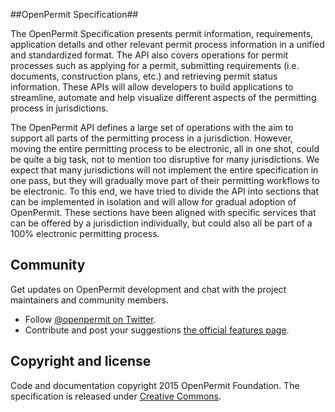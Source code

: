##OpenPermit Specification##

The OpenPermit Specification presents permit information, requirements, application details and other relevant permit process information in a unified and standardized format. The API also covers operations for permit processes such as applying for a permit, submitting requirements (i.e. documents, construction plans, etc.) and retrieving permit status information. These APIs will allow developers to build applications to streamline, automate and help visualize different aspects of the permitting process in jurisdictions.

The OpenPermit API defines a large set of operations with the aim to support all parts of the permitting process in a jurisdiction. However, moving the entire permitting process to be electronic, all in one shot, could be quite a big task, not to mention too disruptive for many jurisdictions. We expect that many jurisdictions will not implement the entire specification in one pass, but they will gradually move part of their permitting workflows to be electronic. To this end, we have tried to divide the API into sections that can be implemented in isolation and will allow for gradual adoption of OpenPermit. These sections have been aligned with specific services that can be offered by a jurisdiction individually, but could also all be part of a 100% electronic permitting process.

## Community

Get updates on OpenPermit development and chat with the project maintainers and community members.

* Follow [@openpermit on Twitter](https://twitter.com/openpermit).
* Contribute and post your suggestions [the official features page](https://github.com/openpermit/openpermit.github.io/issues).

## Copyright and license

Code and documentation copyright 2015 OpenPermit Foundation. The specification is released under [Creative Commons](http://creativecommons.org/licenses/by/3.0/).

